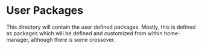 # User Packages

This directory will contain the user defined packages. Mostly, this is  defined as packages which will be defined and customized from within home-manager, although there is some crossover.
